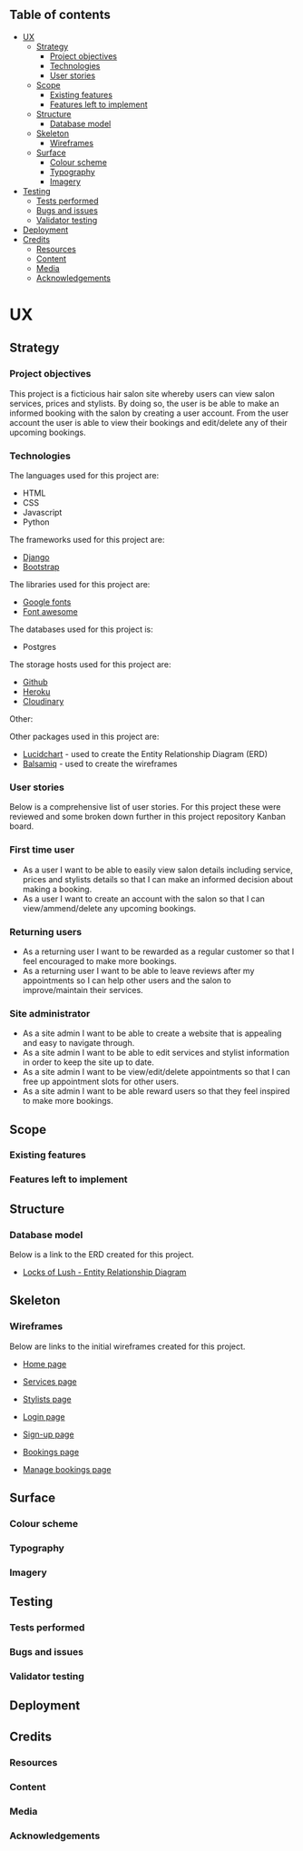 ## Table of contents
* [UX](#ux)
    * [Strategy](#strategy)
        * [Project objectives](#project-objectives)
        * [Technologies](#technologies)
        * [User stories](#user-stories)
    * [Scope](#scope)
        * [Existing features](#existing-features)
        * [Features left to implement](#features-left-to-implement)
    * [Structure](#structure)
        * [Database model](#database-model)
    * [Skeleton](#skeleton)
        * [Wireframes](#wireframes)
    * [Surface](#surface)
        * [Colour scheme](#colour-scheme)
        * [Typography](#typography)
        * [Imagery](#imagery)
* [Testing](#testing)
    * [Tests performed](#tests-performed)
    * [Bugs and issues](#bugs-and-issues)
    * [Validator testing](#validator-testing)
* [Deployment](#deployment)
* [Credits](#credits)
    * [Resources](#resources)
    * [Content](#content)
    * [Media](#media)
    * [Acknowledgements](#acknowledgements)

# UX

## Strategy

### Project objectives

This project is a ficticious hair salon site whereby users can view salon services, prices and stylists. By doing so, the user is be able to make an informed booking with the salon by creating a user account. From the user account the user is able to view their bookings and edit/delete any of their upcoming bookings.



### Technologies 

The languages used for this project are: 

- HTML 
- CSS
- Javascript
- Python 

The frameworks used for this project are:

- [Django](https://www.djangoproject.com/) 
- [Bootstrap](https://getbootstrap.com/)

The libraries used for this project are:

- [Google fonts](https://fonts.google.com/)
- [Font awesome](https://fontawesome.com/)

The databases used for this project is:

- Postgres

The storage hosts used for this project are:
- [Github](https://github.com/)
- [Heroku](https://www.heroku.com/)
- [Cloudinary](https://cloudinary.com/?utm_source=google&utm_medium=cpc&utm_campaign=Rbrand&utm_content=492438439811&utm_term=%2Bcloudinary&gclid=Cj0KCQjwma6TBhDIARIsAOKuANwhiuq0ZxvF_2j7ANjz39RqGHZUM1DEgNRzc_zb4Yymv18YBGbHrMYaAgMREALw_wcB)

Other:

Other packages used in this project are:

- [Lucidchart](https://www.lucidchart.com/pages/landing?utm_source=google&utm_medium=cpc&utm_campaign=_chart_en_tier1_mixed_search_brand_exact_&km_CPC_CampaignId=1490375427&km_CPC_AdGroupID=55688909257&km_CPC_Keyword=lucid%20chart&km_CPC_MatchType=e&km_CPC_ExtensionID=&km_CPC_Network=g&km_CPC_AdPosition=&km_CPC_Creative=442433236001&km_CPC_TargetID=kwd-55720648523&km_CPC_Country=9045963&km_CPC_Device=c&km_CPC_placement=&km_CPC_target=&gclid=Cj0KCQjwyYKUBhDJARIsAMj9lkGuAWT49rmauAUKPE1dZc32REnshWbCY-h0UoYogZ4mtAhFjn8IypsaAoYNEALw_wcB) - used to create the Entity Relationship Diagram (ERD)
- [Balsamiq](https://balsamiq.com/wireframes/?gclid=CjwKCAjw9-KTBhBcEiwAr19igzgSMCAHTuTIsTpGrtk-KZPATPmc7R0M9oo0VUs2jhgbGpmXmCnKSxoCstwQAvD_BwE) - used to create the wireframes

### User stories

Below is a comprehensive list of user stories. For this project these were reviewed and some broken down further in this project repository Kanban board. 

### First time user
* As a user I want to be able to easily view salon details including service, prices and stylists details so that I can make an informed decision about making a booking.
* As a user I want to create an account with the salon so that I can view/ammend/delete any upcoming bookings.

### Returning users
* As a returning user I want to be rewarded as a regular customer so that I feel encouraged to make more bookings.
* As a returning user I want to be able to leave reviews after my appointments so I can help other users and the salon to improve/maintain their services.

### Site administrator
* As a site admin I want to be able to create a website that is appealing and easy to navigate through.
* As a site admin I want to be able to edit services and stylist information in order to keep the site up to date.
* As a site admin I want to be view/edit/delete appointments so that I can free up appointment slots for other users.
* As a site admin I want to be able reward users so that they feel inspired to make more bookings.

## Scope

### Existing features

### Features left to implement

## Structure 

### Database model

Below is a link to the ERD created for this project.

* [Locks of Lush - Entity Relationship Diagram](readme_documents/ERD/entity-relationship-diagram.png)

## Skeleton

### Wireframes

Below are links to the initial wireframes created for this project.

* [Home page](readme_documents/wireframes/home-wireframe.png)

* [Services page](readme_documents/wireframes/services-wireframe.png)

* [Stylists page](readme_documents/wireframes/stylists-wireframe.png)

* [Login page](readme_documents/wireframes/login-wireframe.png)

* [Sign-up page](readme_documents/wireframes/signup-wireframe.png)

* [Bookings page](readme_documents/wireframes/bookings-wireframe.png)

* [Manage bookings page](readme_documents/wireframes/manage-bookings-wireframe.png)

## Surface

### Colour scheme

### Typography 

### Imagery

## Testing 

### Tests performed

### Bugs and issues

### Validator testing

## Deployment 

## Credits

### Resources

### Content 

### Media 

### Acknowledgements
